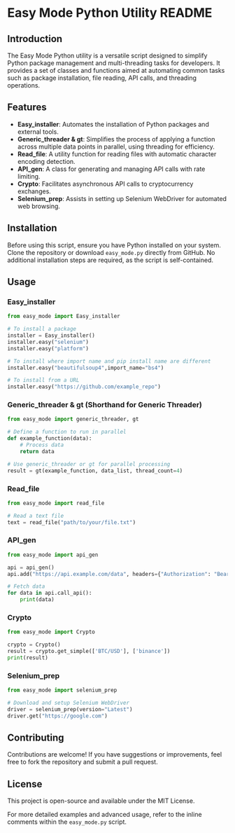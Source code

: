 # Easy Mode Python Utility README

## Introduction

The Easy Mode Python utility is a versatile script designed to simplify Python package management and multi-threading tasks for developers. It provides a set of classes and functions aimed at automating common tasks such as package installation, file reading, API calls, and threading operations.

## Features

- **Easy_installer**: Automates the installation of Python packages and external tools.
- **Generic_threader & gt**: Simplifies the process of applying a function across multiple data points in parallel, using threading for efficiency.
- **Read_file**: A utility function for reading files with automatic character encoding detection.
- **API_gen**: A class for generating and managing API calls with rate limiting.
- **Crypto**: Facilitates asynchronous API calls to cryptocurrency exchanges.
- **Selenium_prep**: Assists in setting up Selenium WebDriver for automated web browsing.

## Installation

Before using this script, ensure you have Python installed on your system. Clone the repository or download `easy_mode.py` directly from GitHub. No additional installation steps are required, as the script is self-contained.

## Usage

### Easy_installer

```python
from easy_mode import Easy_installer

# To install a package
installer = Easy_installer()
installer.easy("selenium")
installer.easy("platform")

# To install where import name and pip install name are different
installer.easy("beautifulsoup4",import_name="bs4")

# To install from a URL
installer.easy("https://github.com/example_repo")
```

### Generic_threader & gt (Shorthand for Generic Threader)

```python
from easy_mode import generic_threader, gt

# Define a function to run in parallel
def example_function(data):
    # Process data
    return data

# Use generic_threader or gt for parallel processing
result = gt(example_function, data_list, thread_count=4)
```

### Read_file

```python
from easy_mode import read_file

# Read a text file
text = read_file("path/to/your/file.txt")
```

### API_gen

```python
from easy_mode import api_gen

api = api_gen()
api.add("https://api.example.com/data", headers={"Authorization": "Bearer token"}, timer=1)

# Fetch data
for data in api.call_api():
    print(data)
```

### Crypto

```python
from easy_mode import Crypto

crypto = Crypto()
result = crypto.get_simple(['BTC/USD'], ['binance'])
print(result)
```

### Selenium_prep

```python
from easy_mode import selenium_prep

# Download and setup Selenium WebDriver
driver = selenium_prep(version="Latest")
driver.get("https://google.com")
```

## Contributing

Contributions are welcome! If you have suggestions or improvements, feel free to fork the repository and submit a pull request.

## License

This project is open-source and available under the MIT License.

For more detailed examples and advanced usage, refer to the inline comments within the `easy_mode.py` script.
